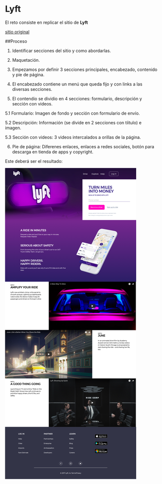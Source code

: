 # Lyft


El reto consiste en replicar el sitio de **Lyft**

[sitio original](https://www.lyft.com/)


##Proceso
 
1. Identificar secciones del sitio y como abordarlas.

2. Maquetación. 

3. Empezamos por definir 3 secciones principales, encabezado, contenido y pie de página. 

4. El encabezado contiene un menú que queda fijo y con links a las diversas secciones. 

5. El contendio se dividio en 4 secciones: formulario, descripción y sección con videos.
  
  5.1  Formulario: Imagen de fondo y sección con formulario de envío.

  5.2  Descripción: Información (se divide en 2 secciones con tíitulo) e imagen. 

  5.3  Sección con videos: 3 videos intercalados a orillas de la página. 

  
6. Pie de página: Diferenes enlaces, enlaces a redes sociales, botón para descarga en tienda de apps y copyright. 



Este deberá ser el resultado: 

![Lyft Website](fullpage.png)